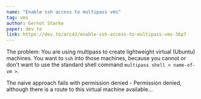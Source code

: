 ```yaml
---
name: "Enable ssh access to multipass vms"
tag: vms
author: Gernot Starke
paper: dev.to
link: https://dev.to/arc42/enable-ssh-access-to-multipass-vms-36p7
---
```

The problem:
You are using multipass to create lightweight virtual (Ubuntu) machines.
You want to `ssh` into those machines, because you cannot or don't want to use the standard shell command `multipass shell
< name-of-vm >`.

The naive approach fails with permission denied - Permission denied, although there is a route to this virtual machine available...